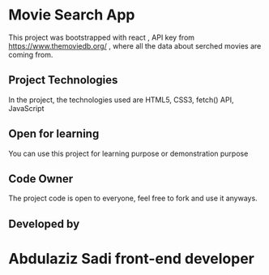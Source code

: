 # Movie Search App

This project was bootstrapped with react , API key from https://www.themoviedb.org/ , where all the data about serched movies are coming from.

## Project Technologies

In the project, the technologies used are HTML5, CSS3, fetch() API, JavaScript

## Open for learning

You can use this project for learning purpose
 or demonstration purpose
 ## Code Owner
   The project code is open to everyone, feel free to fork and use it anyways.
## Developed by
 # Abdulaziz Sadi front-end developer 

